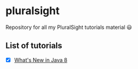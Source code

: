 # pluralsight
Repository for all my PluralSight tutorials material :smiley:

## List of tutorials

- [x] [What's New in Java 8](https://app.pluralsight.com/library/courses/java-8-whats-new/table-of-contents)